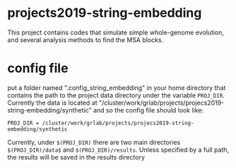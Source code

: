 # projects2019-string-embedding
This project contains codes that simulate simple whole-genome evolution, and several analysis methods to find the MSA blocks. 

# config file

put a folder named ".config_string_embedding" in your home  directory that contains the path to the project data directory under the variable `PROJ_DIR`. Currently the data is located at "/cluster/work/grlab/projects/projecs2019-string-embedding/synthetic" and so the config file should look like:

`PROJ_DIR = /cluster/work/grlab/projects/projecs2019-string-embedding/synthetic`

Currently, under `$(PROJ_DIR)` there are two main directories `$(PROJ_DIR)/data$` and `$(PROJ_DIR)/results`. Unless specified by a full path, the results will be saved in the results directory
